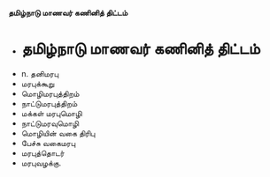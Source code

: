 **தமிழ்நாடு மாணவர் கணினித் திட்டம்**
- # தமிழ்நாடு மாணவர் கணினித் திட்டம்
- n. தனிமரபு
- மரபுக்கூறு
- மொழிமரபுத்திறம்
- நாட்டுமரபுத்திறம்
- மக்கள் மரபுமொழி
- நாட்டுமரவுமொழி
- மொழியின் வகை திரிபு
- பேச்சு வகைமரபு
- மரபுத்தொடர்
- மரபுவழக்கு.

